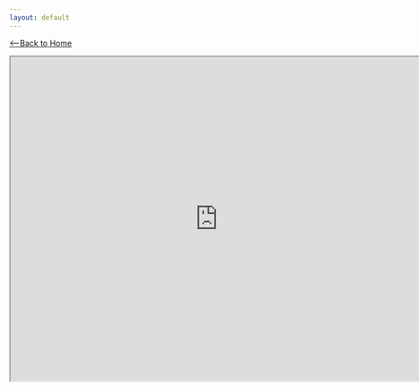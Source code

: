 ```yaml
---
layout: default
---
```

[<--Back to Home](/)

<iframe align = "center" src="https://drive.google.com/file/d/1W9MvPs5TignUldSRMGFqUr9emaT53CBJ/preview?usp=sharing" width="740" height="580"></iframe>




